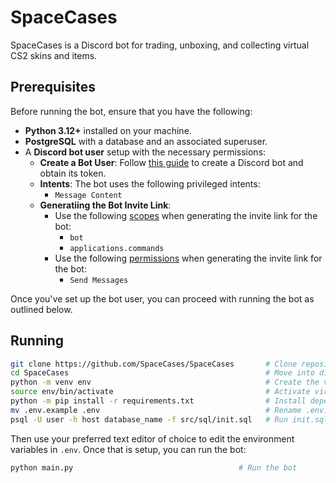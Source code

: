 # SpaceCases

SpaceCases is a Discord bot for trading, unboxing, and collecting virtual CS2 skins and items. 

## Prerequisites

Before running the bot, ensure that you have the following:

- **Python 3.12+** installed on your machine.
- **PostgreSQL** with a database and an associated superuser.
- A **Discord bot user** setup with the necessary permissions:
  - **Create a Bot User**: Follow [this guide](https://discordpy.readthedocs.io/en/stable/discord.html) to create a Discord bot and obtain its token.
  - **Intents**: The bot uses the following privileged intents:
      - `Message Content`
  - **Generatiing the Bot Invite Link**:
      - Use the following [scopes](https://discord.com/developers/docs/topics/oauth2#shared-resources-oauth2-scopes) when generating the invite link for the bot:
        - `bot`
        - `applications.commands`
      - Use the following [permissions](https://discord.com/developers/docs/topics/permissions) when generating the invite link for the bot:
        - `Send Messages`

Once you've set up the bot user, you can proceed with running the bot as outlined below.

## Running

```bash
git clone https://github.com/SpaceCases/SpaceCases       # Clone repository to local machine
cd SpaceCases                                            # Move into directory
python -m venv env                                       # Create the virtual environment
source env/bin/activate                                  # Activate virtual environment
python -m pip install -r requirements.txt                # Install dependencies
mv .env.example .env                                     # Rename .env.example to .env
psql -U user -h host database_name -f src/sql/init.sql   # Run init.sql file to setup database
```
Then use your preferred text editor of choice to edit the environment variables in `.env`. Once that is setup, you can run the bot:
```bash
python main.py                                     # Run the bot
```

